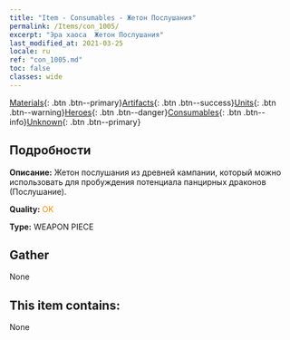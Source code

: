 ```yaml
---
title: "Item - Consumables - Жетон Послушания"
permalink: /Items/con_1005/
excerpt: "Эра хаоса  Жетон Послушания"
last_modified_at: 2021-03-25
locale: ru
ref: "con_1005.md"
toc: false
classes: wide
---
```

 [Materials](/ru/Items/){: .btn .btn--primary}[Artifacts](/ru/Items/Artifacts/){: .btn .btn--success}[Units](/ru/Items/Units/){: .btn .btn--warning}[Heroes](/ru/Items/Heroes/){: .btn .btn--danger}[Consumables](/ru/Items/Consumables/){: .btn .btn--info}[Unknown](/ru/Items/Unknown/){: .btn .btn--primary}

## Подробности
 **Описание:** Жетон послушания из древней кампании, который можно использовать для пробуждения потенциала панцирных драконов (Послушание).

 **Quality:** <span style="color: #FF8C00">OK</span>

 **Type:** WEAPON PIECE

## Gather

  None

## This item contains:

  None

